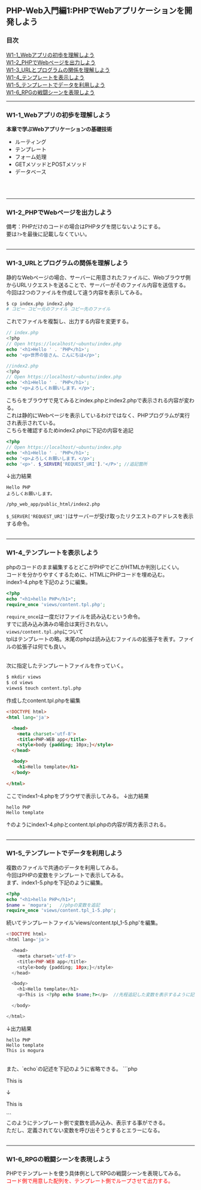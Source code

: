 ## PHP-Web入門編1:PHPでWebアプリケーションを開発しよう

### 目次
[W1-1_Webアプリの初歩を理解しよう](#W1-1_Webアプリの初歩を理解しよう)</br>
[W1-2_PHPでWebページを出力しよう](#W1-2_PHPでWebページを出力しよう)</br>
[W1-3_URLとプログラムの関係を理解しよう](#W1-3_URLとプログラムの関係を理解しよう)</br>
[W1-4_テンプレートを表示しよう](#W1-4_テンプレートを表示しよう)</br>
[W1-5_テンプレートでデータを利用しよう](#W1-5_テンプレートでデータを利用しよう)</br>
[W1-6_RPGの戦闘シーンを表現しよう](#W1-6_RPGの戦闘シーンを表現しよう)</br>

***

### W1-1_Webアプリの初歩を理解しよう
**本章で学ぶWebアプリケーションの基礎技術**
- ルーティング
- テンプレート
- フォーム処理
- GETメソッドとPOSTメソッド
- データベース
</br>
</br>

***

### W1-2_PHPでWebページを出力しよう
備考：PHPだけのコードの場合はPHPタグを閉じないようにする。</br>
要は`?>`を最後に記載しなくていい。</br>
</br>

***

### W1-3_URLとプログラムの関係を理解しよう
静的なWebページの場合、サーバーに用意されたファイルに、Webブラウザ側からURLリクエストを送ることで、サーバーがそのファイル内容を送信する。
</br>
今回は2つのファイルを作成して違う内容を表示してみる。</br>

```bash
$ cp index.php index2.php
# コピー コピー元のファイル コピー先のファイル
```
これでファイルを複製し、出力する内容を変更する。</br>
```php
// index.php
<?php
// Open https://localhost/~ubuntu/index.php
echo '<h1>Hello ' . 'PHP</h1>';
echo '<p>世界の皆さん、こんにちは</p>';

//index2.php
<?php
// Open https://localhost/~ubuntu/index.php
echo '<h1>Hello ' . 'PHP</h1>';
echo '<p>よろしくお願いします。</p>';
```
こちらをブラウザで見てみるとindex.phpとindex2.phpで表示される内容が変わる。</br>
これは静的にWebページを表示しているわけではなく、PHPプログラムが実行され表示されている。</br>
こちらを確認するためindex2.phpに下記の内容を追記</br>
```php
<?php
// Open https://localhost/~ubuntu/index.php
echo '<h1>Hello ' . 'PHP</h1>';
echo '<p>よろしくお願いします。</p>';
echo '<p>'. $_SERVER['REQUEST_URI'].'</P>'; //追記箇所
```
↓出力結果
```
Hello PHP
よろしくお願いします。

/php_web_app/public_html/index2.php
```
`$_SERVER['REQUEST_URI']`はサーバーが受け取ったリクエストのアドレスを表示する命令。</br>
</br>

***

### W1-4_テンプレートを表示しよう
phpのコードのまま編集するとどこがPHPでどこがHTMLか判別しにくい。</br>
コードを分かりやすくするために、HTMLにPHPコードを埋め込む。</br>
index1-4.phpを下記のように編集。
```php
<?php
echo "<h1>hello PHP</h1>";
require_once 'views/content.tpl.php';
```
`require_once`は一度だけファイルを読み込むという命令。</br>
すでに読み込み済みの場合は実行されない。</br>
`views/content.tpl.php`について</br>
tplはテンプレートの略。末尾のphpは読み込むファイルの拡張子を表す。ファイルの拡張子は何でも良い。</br>
</br>

次に指定したテンプレートファイルを作っていく。
```bash
$ mkdir views
$ cd views
views$ touch content.tpl.php
``` 
作成したcontent.tpl.phpを編集
```html
<!DOCTYPE html>
<html lang='ja'>

  <head>
    <meta charset='utf-8'>
    <title>PHP-WEB app</title>
    <style>body {padding; 10px;}</style>
  </head>

  <body>
    <h1>Hello template</h1>
  </body>
  
</html>

```
ここでindex1-4.phpをブラウザで表示してみる。
↓出力結果
```
hello PHP
Hello template
```
↑のようにindex1-4.phpとcontent.tpl.phpの内容が両方表示される。</br>
</br>

***

### W1-5_テンプレートでデータを利用しよう
複数のファイルで共通のデータを利用してみる。</br>
今回はPHPの変数をテンプレートで表示してみる。</br>
まず、index1-5.phpを下記のように編集。
```php
<?php
echo "<h1>hello PHP</h1>";
$name = 'mogura';   //phpの変数を追記
require_once 'views/content.tpl_1-5.php';
```
続いてテンプレートファイル'views/content.tpl_1-5.php'を編集。
```php
<!DOCTYPE html>
<html lang='ja'>

  <head>
    <meta charset='utf-8'>
    <title>PHP-WEB app</title>
    <style>body {padding; 10px;}</style>
  </head>

  <body>
    <h1>Hello template</h1>
    <p>This is <?php echo $name;?></p>  //先程追記した変数を表示するように記述

  </body>

</html>
```
↓出力結果
```
hello PHP
Hello template
This is mogura
```
</br>
また、`echo`の記述を下記のように省略できる。
```php
<p>This is <?php echo $name;?></p>
↓
<p>This is <?= $name ?></p>
```
</br>
このようにテンプレート側で変数を読み込み、表示する事ができる。</br>
ただし、定義されてない変数を呼び出そうとするとエラーになる。</br>
</br>

***

### W1-6_RPGの戦闘シーンを表現しよう
PHPでテンプレートを使う具体例としてRPGの戦闘シーンを表現してみる。</br>
<span style="color: red; ">コード側で用意した配列を、テンプレート側でループさせて出力する。</span></br>
